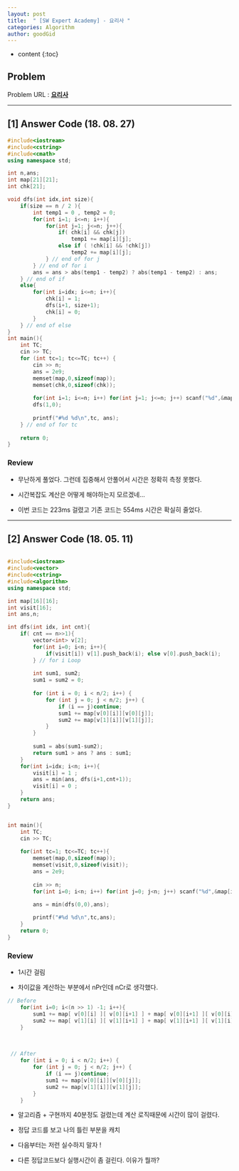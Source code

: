 ```yaml
---
layout: post
title:  " [SW Expert Academy] - 요리사 "
categories: Algorithm
author: goodGid
---
```

* content
{:toc}



## Problem 
Problem URL : **[요리사](https://www.swexpertacademy.com/main/code/problem/problemDetail.do?contestProbId=AWIeUtVakTMDFAVH)**











---

## [1] Answer Code (18. 08. 27)

``` cpp
#include<iostream>
#include<cstring>
#include<cmath>
using namespace std;

int n,ans;
int map[21][21];
int chk[21];

void dfs(int idx,int size){
    if(size == n / 2 ){
        int temp1 = 0 , temp2 = 0;
        for(int i=1; i<=n; i++){
            for(int j=1; j<=n; j++){
                if( chk[i] && chk[j])
                    temp1 += map[i][j];
                else if ( !chk[i] && !chk[j])
                    temp2 += map[i][j];
            } // end of for j
        } // end of for i
        ans = ans > abs(temp1 - temp2) ? abs(temp1 - temp2) : ans;
    } // end of if
    else{
        for(int i=idx; i<=n; i++){
            chk[i] = 1;
            dfs(i+1, size+1);
            chk[i] = 0;
        }
    } // end of else
}
int main(){
    int TC;
    cin >> TC;
    for (int tc=1; tc<=TC; tc++) {
        cin >> n;
        ans = 2e9;
        memset(map,0,sizeof(map));
        memset(chk,0,sizeof(chk));
        
        for(int i=1; i<=n; i++) for(int j=1; j<=n; j++) scanf("%d",&map[i][j]);
        dfs(1,0);
        
        printf("#%d %d\n",tc, ans);
    } // end of for tc
    
    return 0;
}

```

### Review

* 무난하게 풀었다. 그런데 집중해서 안풀어서 시간은 정확히 측정 못했다.

* 시간복잡도 계산은 어떻게 해야하는지 모르겠네...

* 이번 코드는 223ms 걸렸고 기존 코드는 554ms 시간은 확실히 줄었다.


---

## [2] Answer Code (18. 05. 11)

``` cpp

#include<iostream>
#include<vector>
#include<cstring>
#include<algorithm>
using namespace std;

int map[16][16];
int visit[16];
int ans,n;

int dfs(int idx, int cnt){
    if( cnt == n>>1){
        vector<int> v[2];
        for(int i=0; i<n; i++){
            if(visit[i]) v[1].push_back(i); else v[0].push_back(i);
        } // for i Loop
        
        int sum1, sum2;
        sum1 = sum2 = 0;
        
        for (int i = 0; i < n/2; i++) {
            for (int j = 0; j < n/2; j++) {
                if (i == j)continue;
                sum1 += map[v[0][i]][v[0][j]];
                sum2 += map[v[1][i]][v[1][j]];
            }
        }
        
        sum1 = abs(sum1-sum2);
        return sum1 > ans ? ans : sum1;
    }
    for(int i=idx; i<n; i++){
        visit[i] = 1 ;
        ans = min(ans, dfs(i+1,cnt+1));
        visit[i] = 0 ;
    }
    return ans;
}


int main(){
    int TC;
    cin >> TC;
    
    for(int tc=1; tc<=TC; tc++){
        memset(map,0,sizeof(map));
        memset(visit,0,sizeof(visit));
        ans = 2e9;
        
        cin >> n;
        for(int i=0; i<n; i++) for(int j=0; j<n; j++) scanf("%d",&map[i][j]);
        
        ans = min(dfs(0,0),ans);

        printf("#%d %d\n",tc,ans);
    }
    return 0;
}
```

### Review

* 1시간 걸림

* 차이값을 계산하는 부분에서 nPr인데 nCr로 생각했다. 


``` cpp
// Before
    for(int i=0; i<(n >> 1) -1; i++){
        sum1 += map[ v[0][i] ][ v[0][i+1] ] + map[ v[0][i+1] ][ v[0][i] ];
        sum2 += map[ v[1][i] ][ v[1][i+1] ] + map[ v[1][i+1] ][ v[1][i] ];
    }

```

<br>

``` cpp
 // After
    for (int i = 0; i < n/2; i++) {
        for (int j = 0; j < n/2; j++) {
            if (i == j)continue;
            sum1 += map[v[0][i]][v[0][j]];
            sum2 += map[v[1][i]][v[1][j]];
        }
    }

```

* 알고리즘 + 구현까지 40분정도 걸렸는데 계산 로직때문에 시간이 많이 걸렸다.

* 정답 코드를 보고 나의 틀린 부분을 캐치

* 다음부터는 저런 실수하지 말자 !

* 다른 정답코드보다 실행시간이 좀 걸린다. 이유가 뭘까?
